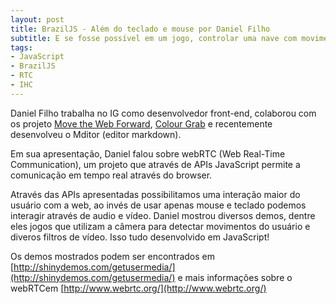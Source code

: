 ```yaml
---
layout: post
title: BrazilJS - Além do teclado e mouse por Daniel Filho
subtitle: E se fosse possível em um jogo, controlar uma nave com movimentos da sua cabeça? E reconhecer cores através de objetos mostrados para a webcam?
tags:
- JavaScript
- BrazilJS
- RTC
- IHC
---
```

Daniel Filho trabalha no IG como desenvolvedor front-end, colaborou com os projeto [Move the Web Forward](http://movethewebforward.org), [Colour Grab](http://colourgrab.com/) e recentemente desenvolveu o Mditor (editor markdown).

Em sua apresentação, Daniel falou sobre webRTC (Web Real-Time Communication), um projeto que através de APIs JavaScript permite a comunicação em tempo real através do browser.

Através das APIs apresentadas possibilitamos uma interação maior do usuário com a web, ao invés de usar apenas mouse e teclado podemos interagir através de audio e vídeo. Daniel mostrou diversos demos, dentre eles jogos que utilizam a câmera para detectar movimentos do usuário e diveros filtros de vídeo. Isso tudo desenvolvido em JavaScript!

Os demos mostrados podem ser encontrados em [http://shinydemos.com/getusermedia/](http://shinydemos.com/getusermedia/) e mais informações sobre o webRTCem [http://www.webrtc.org/](http://www.webrtc.org/)